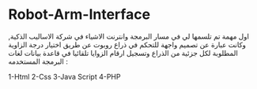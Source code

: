 # Robot-Arm-Interface
اول مهمة تم تلسمها لي في مسار البرمجة وانترنت الاشياء في شركة الاساليب الذكية, وكانت عبارة عن تصميم واجهة للتحكم في ذراع روبوت عن طريق اختيار درجة الزاوية المطلوبة لكل جزئية من الذراع وتسجيل ارقام الزوايا تلقائيا في قاعدة بيانات
لغات البرمجة المستخدمه :

1-Html
2-Css
3-Java Script
4-PHP
